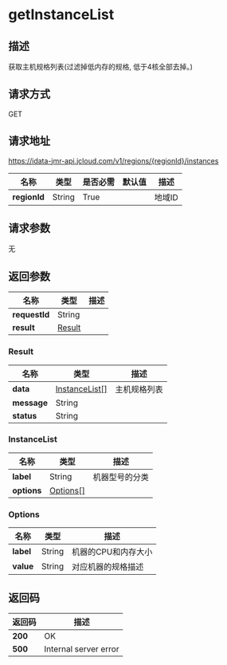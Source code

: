 # getInstanceList


## 描述
获取主机规格列表(过滤掉低内存的规格, 低于4核全部去掉。)

## 请求方式
GET

## 请求地址
https://idata-jmr-api.jcloud.com/v1/regions/{regionId}/instances

|名称|类型|是否必需|默认值|描述|
|---|---|---|---|---|
|**regionId**|String|True||地域ID|

## 请求参数
无


## 返回参数
|名称|类型|描述|
|---|---|---|
|**requestId**|String||
|**result**|[Result](##Result)||


### <a name="Result">Result</a>
|名称|类型|描述|
|---|---|---|
|**data**|[InstanceList[]](##InstanceList)|主机规格列表|
|**message**|String||
|**status**|String||
### <a name="InstanceList">InstanceList</a>
|名称|类型|描述|
|---|---|---|
|**label**|String|机器型号的分类|
|**options**|[Options[]](##Options)||
### <a name="Options">Options</a>
|名称|类型|描述|
|---|---|---|
|**label**|String|机器的CPU和内存大小|
|**value**|String|对应机器的规格描述|

## 返回码
|返回码|描述|
|---|---|
|**200**|OK|
|**500**|Internal server error|
